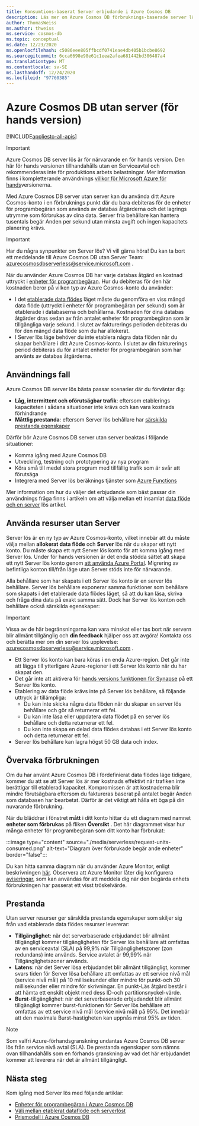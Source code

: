 ```yaml
---
title: Konsumtions-baserat Server erbjudande i Azure Cosmos DB
description: Läs mer om Azure Cosmos DB förbruknings-baserade server lös erbjudande.
author: ThomasWeiss
ms.author: thweiss
ms.service: cosmos-db
ms.topic: conceptual
ms.date: 12/23/2020
ms.openlocfilehash: c5086eee805ffbcdf0741eae4db405b1bcbe8692
ms.sourcegitcommit: 6cca6698e98e61c1eea2afea681442bd306487a4
ms.translationtype: MT
ms.contentlocale: sv-SE
ms.lasthandoff: 12/24/2020
ms.locfileid: "97760385"
---
```

# <a name="azure-cosmos-db-serverless-preview"></a>Azure Cosmos DB utan server (för hands version)
[!INCLUDE[appliesto-all-apis](includes/appliesto-all-apis.md)]

> [!IMPORTANT]
> Azure Cosmos DB server lös är för närvarande en för hands version. Den här för hands versionen tillhandahålls utan en Serviceavtal och rekommenderas inte för produktions arbets belastningar. Mer information finns i kompletterande användnings [villkor för Microsoft Azure för hands](https://azure.microsoft.com/support/legal/preview-supplemental-terms/)versionerna.

Med Azure Cosmos DB server utan server kan du använda ditt Azure Cosmos-konto i en förbruknings punkt där du bara debiteras för de enheter för programbegäran som används av databas åtgärderna och det lagrings utrymme som förbrukas av dina data. Server fria behållare kan hantera tusentals begär Anden per sekund utan minsta avgift och ingen kapacitets planering krävs.

> [!IMPORTANT] 
> Har du några synpunkter om Server lös? Vi vill gärna höra! Du kan ta bort ett meddelande till Azure Cosmos DB utan Server Team: [azurecosmosdbserverless@service.microsoft.com](mailto:azurecosmosdbserverless@service.microsoft.com) .

När du använder Azure Cosmos DB har varje databas åtgärd en kostnad uttryckt i [enheter för programbegäran](request-units.md). Hur du debiteras för den här kostnaden beror på vilken typ av Azure Cosmos-konto du använder:

- I det [etablerade data flödes](set-throughput.md) läget måste du genomföra en viss mängd data flöde (uttryckt i enheter för programbegäran per sekund) som är etablerade i databaserna och behållarna. Kostnaden för dina databas åtgärder dras sedan av från antalet enheter för programbegäran som är tillgängliga varje sekund. I slutet av fakturerings perioden debiteras du för den mängd data flöde som du har allokerat.
- I Server lös läge behöver du inte etablera några data flöden när du skapar behållare i ditt Azure Cosmos-konto. I slutet av din fakturerings period debiteras du för antalet enheter för programbegäran som har använts av databas åtgärderna.

## <a name="use-cases"></a>Användnings fall

Azure Cosmos DB server lös bästa passar scenarier där du förväntar dig:

- **Låg, intermittent och oförutsägbar trafik**: eftersom etablerings kapaciteten i sådana situationer inte krävs och kan vara kostnads förhindrande
- **Måttlig prestanda**: eftersom Server lös behållare har [särskilda prestanda egenskaper](#performance)

Därför bör Azure Cosmos DB server utan server beaktas i följande situationer:

- Komma igång med Azure Cosmos DB
- Utveckling, testning och prototypering av nya program
- Köra små till medel stora program med tillfällig trafik som är svår att förutsäga
- Integrera med Server lös beräknings tjänster som [Azure Functions](../azure-functions/functions-overview.md)

Mer information om hur du väljer det erbjudande som bäst passar din användnings fråga finns i artikeln om att välja mellan ett insamlat [data flöde och en server](throughput-serverless.md) lös artikel.

## <a name="using-serverless-resources"></a>Använda resurser utan Server

Server lös är en ny typ av Azure Cosmos-konto, vilket innebär att du måste välja mellan **allokerat data flöde** och **Server** lös när du skapar ett nytt konto. Du måste skapa ett nytt Server lös konto för att komma igång med Server lös. Under för hands versionen är det enda stödda sättet att skapa ett nytt Server lös konto genom [att använda Azure Portal](create-cosmosdb-resources-portal.md). Migrering av befintliga konton till/från läge utan Server stöds inte för närvarande.

Alla behållare som har skapats i ett Server lös konto är en server lös behållare. Server lös behållare exponerar samma funktioner som behållare som skapats i det etablerade data flödes läget, så att du kan läsa, skriva och fråga dina data på exakt samma sätt. Dock har Server lös konton och behållare också särskilda egenskaper:

> [!IMPORTANT]
> Vissa av de här begränsningarna kan vara minskat eller tas bort när servern blir allmänt tillgänglig och **din feedback** hjälper oss att avgöra! Kontakta oss och berätta mer om din server lös upplevelse: [azurecosmosdbserverless@service.microsoft.com](mailto:azurecosmosdbserverless@service.microsoft.com) .

- Ett Server lös konto kan bara köras i en enda Azure-region. Det går inte att lägga till ytterligare Azure-regioner i ett Server lös konto när du har skapat den.
- Det går inte att aktivera för [hands versions funktionen för Synapse](synapse-link.md) på ett Server lös konto.
- Etablering av data flöde krävs inte på Server lös behållare, så följande uttryck är tillämpliga:
    - Du kan inte skicka några data flöden när du skapar en server lös behållare och gör så returnerar ett fel.
    - Du kan inte läsa eller uppdatera data flödet på en server lös behållare och detta returnerar ett fel.
    - Du kan inte skapa en delad data flödes databas i ett Server lös konto och detta returnerar ett fel.
- Server lös behållare kan lagra högst 50 GB data och index.

## <a name="monitoring-your-consumption"></a>Övervaka förbrukningen

Om du har använt Azure Cosmos DB i fördefinierat data flödes läge tidigare, kommer du att se att Server lös är mer kostnads effektivt när trafiken inte berättigar till etablerad kapacitet. Kompromissen är att kostnaderna blir mindre förutsägbara eftersom du faktureras baserat på antalet begär Anden som databasen har bearbetat. Därför är det viktigt att hålla ett öga på din nuvarande förbrukning.

När du bläddrar i fönstret **mått** i ditt konto hittar du ett diagram med namnet **enheter som förbrukas** på fliken **Översikt** . Det här diagrammet visar hur många enheter för programbegäran som ditt konto har förbrukat:

:::image type="content" source="./media/serverless/request-units-consumed.png" alt-text="Diagram över förbrukade begär ande enheter" border="false":::

Du kan hitta samma diagram när du använder Azure Monitor, enligt beskrivningen [här](monitor-request-unit-usage.md). Observera att Azure Monitor låter dig konfigurera [aviseringar](../azure-monitor/platform/alerts-metric-overview.md), som kan användas för att meddela dig när den begärda enhets förbrukningen har passerat ett visst tröskelvärde.

## <a name="performance"></a><a id="performance"></a>Prestanda

Utan server resurser ger särskilda prestanda egenskaper som skiljer sig från vad etablerade data flödes resurser levererar:

- **Tillgänglighet**: när det serverbaserade erbjudandet blir allmänt tillgängligt kommer tillgängligheten för Server lös behållare att omfattas av en serviceavtal (SLA) på 99,9% när Tillgänglighetszoner (zon redundans) inte används. Service avtalet är 99,99% när Tillgänglighetszoner används.
- **Latens**: när det Server lösa erbjudandet blir allmänt tillgängligt, kommer svars tiden för Server lösa behållare att omfattas av ett service nivå mål (service nivå mål) på 10 millisekunder eller mindre för punkt-och 30 millisekunder eller mindre för skrivningar. En punkt-Läs åtgärd består i att hämta ett enskilt objekt med dess ID-och partitionsnyckel-värde.
- **Burst**-tillgänglighet: när det serverbaserade erbjudandet blir allmänt tillgängligt kommer burst-funktionen för Server lös behållare att omfattas av ett service nivå mål (service nivå mål) på 95%. Det innebär att den maximala Burst-hastigheten kan uppnås minst 95% av tiden.

> [!NOTE]
> Som valfri Azure-förhandsgranskning undantas Azure Cosmos DB server lös från service nivå avtal (SLA). De prestanda egenskaper som nämns ovan tillhandahålls som en förhands granskning av vad det här erbjudandet kommer att leverera när det är allmänt tillgängligt.

## <a name="next-steps"></a>Nästa steg

Kom igång med Server lös med följande artiklar:

- [Enheter för programbegäran i Azure Cosmos DB](request-units.md)
- [Välj mellan etablerat dataflöde och serverlöst](throughput-serverless.md)
- [Prismodell i Azure Cosmos DB](how-pricing-works.md)
